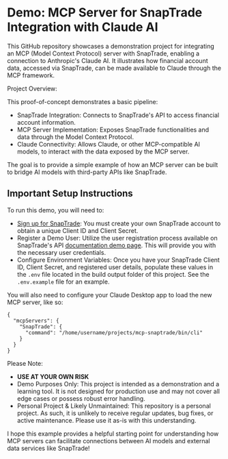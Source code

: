 # Demo: MCP Server for SnapTrade Integration with Claude AI

This GitHub repository showcases a demonstration project for integrating an MCP (Model Context Protocol) server with SnapTrade, enabling a connection to Anthropic's Claude AI. It illustrates how financial account data, accessed via SnapTrade, can be made available to Claude through the MCP framework.

Project Overview:

This proof-of-concept demonstrates a basic pipeline:

- SnapTrade Integration: Connects to SnapTrade's API to access financial account information.
- MCP Server Implementation: Exposes SnapTrade functionalities and data through the Model Context Protocol.
- Claude Connectivity: Allows Claude, or other MCP-compatible AI models, to interact with the data exposed by the MCP server.

The goal is to provide a simple example of how an MCP server can be built to bridge AI models with third-party APIs like SnapTrade.

## Important Setup Instructions

To run this demo, you will need to:

- [Sign up for SnapTrade](https://dashboard.snaptrade.com/signup): You must create your own SnapTrade account to obtain a unique Client ID and Client Secret.
- Register a Demo User: Utilize the user registration process available on SnapTrade's API [documentation demo page](https://docs.snaptrade.com/demo/getting-started). This will provide you with the necessary user credentials.
- Configure Environment Variables: Once you have your SnapTrade Client ID, Client Secret, and registered user details, populate these values in the `.env` file located in the build output folder of this project. See the `.env.example` file for an example.

You will also need to configure your Claude Desktop app to load the new MCP server, like so:

```
{
  "mcpServers": {
    "SnapTrade": {
      "command": "/home/username/projects/mcp-snaptrade/bin/cli"
    }
  }
}
```

Please Note:

- **USE AT YOUR OWN RISK**
- Demo Purposes Only: This project is intended as a demonstration and a learning tool. It is not designed for production use and may not cover all edge cases or possess robust error handling.
- Personal Project & Likely Unmaintained: This repository is a personal project. As such, it is unlikely to receive regular updates, bug fixes, or active maintenance. Please use it as-is with this understanding.

I hope this example provides a helpful starting point for understanding how MCP servers can facilitate connections between AI models and external data services like SnapTrade!

